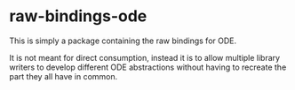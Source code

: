 # raw-bindings-ode

This is simply a package containing the raw bindings for ODE.

It is not meant for direct consumption, instead it is to allow multiple library writers to develop different ODE abstractions without having to recreate the part they all have in common.
